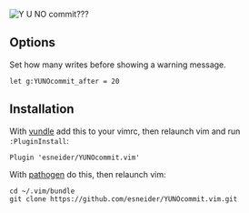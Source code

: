 ![Y U NO commit???](http://i.imgur.com/Ie3BCVq.png)

## Options

Set how many writes before showing a warning message.

```vim
let g:YUNOcommit_after = 20
```

## Installation

With [vundle](https://github.com/gmarik/vundle) add this to your vimrc, then
relaunch vim and run `:PluginInstall`:

```
Plugin 'esneider/YUNOcommit.vim'
```

With [pathogen](https://github.com/tpope/vim-pathogen) do this, then relaunch
vim:

```
cd ~/.vim/bundle
git clone https://github.com/esneider/YUNOcommit.vim.git
```

